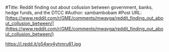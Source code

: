 #Title: Reddit finding out about collusion between government, banks, hedge funds, and the DTCC
#Author: sambambobam
#Post URL: [https://www.reddit.com/r/GME/comments/mwavga/reddit_finding_out_about_collusion_between/](https://www.reddit.com/r/GME/comments/mwavga/reddit_finding_out_about_collusion_between/)


https://i.redd.it/g54wy4yhmru61.jpg